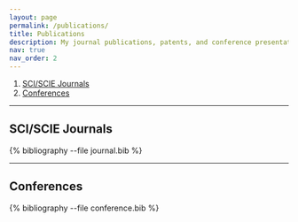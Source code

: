 ```yaml
---
layout: page
permalink: /publications/
title: Publications
description: My journal publications, patents, and conference presentations
nav: true
nav_order: 2
---
```


<!-- _pages/publications.md -->

1. [SCI/SCIE Journals](#sci-scie-journals)
2. [Conferences](#conferences)

---

## SCI/SCIE Journals

<div class="publications">
{% bibliography --file journal.bib %}
</div>

---

## Conferences

<div class="publications">
{% bibliography --file conference.bib %}
</div>
